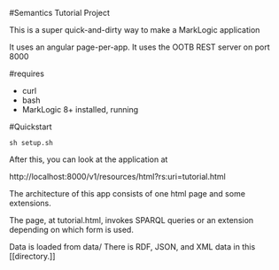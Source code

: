 #Semantics Tutorial Project

This is a super quick-and-dirty way to make a MarkLogic application

It uses an angular page-per-app.  It uses the OOTB REST server on port 8000

#requires

* curl
* bash
* MarkLogic 8+ installed, running

#Quickstart

```
sh setup.sh
```

After this, you can look at the application at

http://localhost:8000/v1/resources/html?rs:uri=tutorial.html

The architecture of this app consists of one html page and some extensions.

The page, at tutorial.html, invokes SPARQL queries or an extension depending on 
which form is used.

Data is loaded from data/  There is RDF, JSON, and XML data in this [[directory.]]

